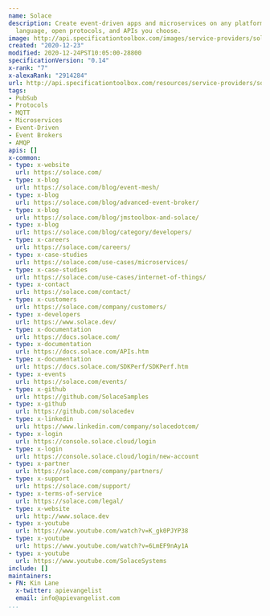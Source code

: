```yaml
---
name: Solace
description: Create event-driven apps and microservices on any platform with whatever
  language, open protocols, and APIs you choose.
image: http://api.specificationtoolbox.com/images/service-providers/solace.jpg
created: "2020-12-23"
modified: 2020-12-24PST10:05:00-28800
specificationVersion: "0.14"
x-rank: "7"
x-alexaRank: "2914284"
url: http://api.specificationtoolbox.com/resources/service-providers/solace/
tags:
- PubSub
- Protocols
- MQTT
- Microservices
- Event-Driven
- Event Brokers
- AMQP
apis: []
x-common:
- type: x-website
  url: https://solace.com/
- type: x-blog
  url: https://solace.com/blog/event-mesh/
- type: x-blog
  url: https://solace.com/blog/advanced-event-broker/
- type: x-blog
  url: https://solace.com/blog/jmstoolbox-and-solace/
- type: x-blog
  url: https://solace.com/blog/category/developers/
- type: x-careers
  url: https://solace.com/careers/
- type: x-case-studies
  url: https://solace.com/use-cases/microservices/
- type: x-case-studies
  url: https://solace.com/use-cases/internet-of-things/
- type: x-contact
  url: https://solace.com/contact/
- type: x-customers
  url: https://solace.com/company/customers/
- type: x-developers
  url: https://www.solace.dev/
- type: x-documentation
  url: https://docs.solace.com/
- type: x-documentation
  url: https://docs.solace.com/APIs.htm
- type: x-documentation
  url: https://docs.solace.com/SDKPerf/SDKPerf.htm
- type: x-events
  url: https://solace.com/events/
- type: x-github
  url: https://github.com/SolaceSamples
- type: x-github
  url: https://github.com/solacedev
- type: x-linkedin
  url: https://www.linkedin.com/company/solacedotcom/
- type: x-login
  url: https://console.solace.cloud/login
- type: x-login
  url: https://console.solace.cloud/login/new-account
- type: x-partner
  url: https://solace.com/company/partners/
- type: x-support
  url: https://solace.com/support/
- type: x-terms-of-service
  url: https://solace.com/legal/
- type: x-website
  url: http://www.solace.dev
- type: x-youtube
  url: https://www.youtube.com/watch?v=K_gk0PJYP38
- type: x-youtube
  url: https://www.youtube.com/watch?v=6LmEF9nAy1A
- type: x-youtube
  url: https://www.youtube.com/SolaceSystems
include: []
maintainers:
- FN: Kin Lane
  x-twitter: apievangelist
  email: info@apievangelist.com
...
```

